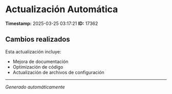 # Actualización Automática

**Timestamp:** 2025-03-25 03:17:21
**ID:** 17362

## Cambios realizados

Esta actualización incluye:
- Mejora de documentación
- Optimización de código
- Actualización de archivos de configuración

---
*Generado automáticamente*
